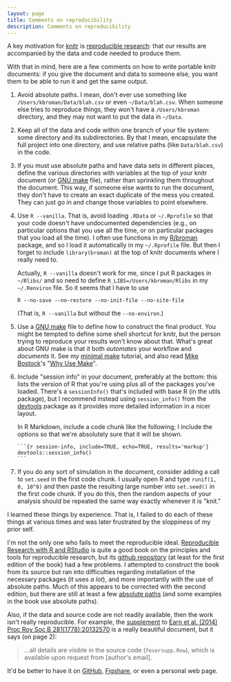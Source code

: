 ```yaml
---
layout: page
title: Comments on reproducibility
description: Comments on reproducibility
---
```


A key motivation for [knitr](https://yihui.name/knitr/) is
[reproducible research](https://en.wikipedia.org/wiki/Reproducibility#Reproducible_research):
that our results are accompanied by the data and code needed to
produce them.

With that in mind, here are a few comments on how to write portable knitr
documents: if you give the document and data to someone else, you want
them to be able to run it and get the same output.

1. Avoid absolute paths. I mean, don't ever use something like
   `/Users/kbroman/Data/blah.csv` or even `~/Data/blah.csv`. When
   someone else tries to reproduce things, they won't have a
   `/Users/kbroman` directory, and they may not want to put the data
   in `~/Data`.

2. Keep all of the data and code within one branch of your file system:
   some directory and its subdirectories. By that I mean, encapsulate the
   full project into one directory, and use relative paths (like
   `Data/blah.csv`) in the code.

3. If you must use absolute paths and have data sets in different
   places, define the various directories with variables at the
   top of your knitr document (or
   [GNU make](https://www.gnu.org/software/make) file), rather than
   sprinkling them throughout
   the document. This way, if someone else wants to run the document,
   they don't have to create an exact duplicate of the mess you
   created. They can just go in and change those variables to point
   elsewhere.

4. Use `R --vanilla`. That is, avoid loading `.RData` or `~/.Rprofile` so
   that your code doesn't have undocumented dependencies (e.g., on
   particular options that you use all the time, or on particular
   packages that you load all the time). I often use functions in my
   [R/broman](https://github.com/kbroman/broman) package, and so I load
   it automatically in my `~/.Rprofile` file. But then I forget to
   include `library(broman)` at the top of knitr documents where I
   really need to.

   Actually, `R --vanilla` doesn't work for me, since I put R packages
   in `~/Rlibs/` and so need to define `R_LIBS=/Users/kbroman/Rlibs`
   in my `~/.Renviron` file. So it seems that I have to use

       R --no-save --no-restore --no-init-file --no-site-file

   (That is, `R --vanilla` but without the `--no-environ`.)

5. Use a [GNU make](https://www.gnu.org/software/make) file to define how to
   construct the final product. You might be tempted to define some
   shell shortcut for knitr, but the person trying to reproduce your
   results won't know about that. What's great about GNU make is that
   it both _automates_ your workflow and _documents_ it. See my
   [minimal make](https://kbroman.org/minimal_make/) tutorial,
   and also read [Mike Bostock](https://bost.ocks.org/mike/)'s
   "[Why Use Make](https://bost.ocks.org/mike/make/)".

6. Include "session info" in your document, preferably at the bottom:
   this lists the version of R that you're using plus all of the packages
   you've loaded. There's a `sessionInfo()` that's included with
   base R (in the utils package), but I recommend instead using
   `session_info()` from the
   [devtools](https://github.com/hadley/devtools) package as it
   provides more detailed information in a nicer layout.

   In R Markdown, include a code chunk like the
   following; I include the options so that we're absolutely sure that
   it will be shown.

       ```{r session-info, include=TRUE, echo=TRUE, results='markup'}
       devtools::session_info()
       ```

7. If you do any sort of simulation in the document, consider adding a
   call to `set.seed` in the first code chunk.  I usually open R and
   type `runif(1, 0, 10^8)` and then paste the resulting large number
   into `set.seed()` in the first code chunk.  If you do this, then
   the random aspects of your analysis should be repeated the same way
   exactly whenever it is "knit."

I learned these things by experience. That is, I failed to do each of
these things at various times and was later frustrated by the
sloppiness of my prior self.

I'm not the only one who fails to meet the reproducible ideal.
[Reproducible Research with R and RStudio](https://www.amazon.com/gp/product/1498715370?ie=UTF8&tag=7210-20)
is quite a good book on the principles and tools for reproducible
research, but its
[github repository](https://github.com/christophergandrud/Rep-Res-Book)
(at least for the first edition of the book)
had a few problems. I attempted to construct the book from its source but ran into
difficulties regarding installation of the necessary packages (it uses
_a lot_), and more importantly with the use of absolute paths.
Much of this appears to be corrected with the second edition, but
there are still at least a few
[absolute paths](https://github.com/christophergandrud/Rep-Res-Book/blob/master/BookMake.R#L22)
(and some examples in the book use absolute paths).

Also, if the data and source code are not readily available, then the
work isn't really reproducible.  For example, the
[supplement](https://rspb.royalsocietypublishing.org/content/281/1778/20132570/suppl/DC1)
to
[Earn et al. (2014) Proc Roy Soc B 281(1778):20132570](https://doi.org/10.1098/rspb.2013.2570)
is a really beautiful document, but it says (on page 2):

> ...all details are visible in the source code (`feversupp.Rnw`), which
> is available upon request from \[author's email\].

It'd be better to have it on [GitHub](https://github.com),
[Figshare](https://figshare.com), or even a personal web page.
